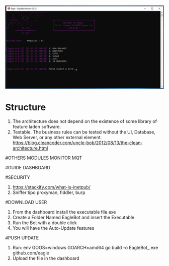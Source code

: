 <kbd> <img src="https://github.com/ManuCiao10/eagle/blob/master/handler/mods/git.png" /> </kbd>

# Structure

1. The architecture does not depend on the existence of some library of feature laden software.
2. Testable. The business rules can be tested without the UI, Database, Web Server, or any other external element.
   https://blog.cleancoder.com/uncle-bob/2012/08/13/the-clean-architecture.html

#OTHERS
 MODULES
 MONITOR
 MQT

#GUIDE
 DASHBOARD

#SECURITY
 1. https://stackify.com/what-is-inetpub/
 2. Sniffer tipo proxyman, fiddler, burp

#DOWNLOAD USER
 1. From the dashboard install the executable file.exe
 2. Create a Folder Named EagleBot and insert the Executable
 3. Run the Bot with a double click
 4. You will have the Auto-Update features

#PUSH UPDATE
 1. Run: env GOOS=windows GOARCH=amd64 go build -o EagleBot_<version>.exe github.com/eagle
 3. Upload the file in the dashboard 